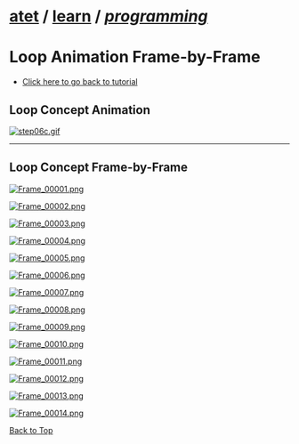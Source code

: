 # [atet](https://github.com/atet) / [learn](https://github.com/atet/learn/blob/master/README.md#atet--learn) / [**_programming_**](https://github.com/atet/learn/blob/master/programming/README.md#atet--learn--programming)

# Loop Animation Frame-by-Frame

* [Click here to go back to tutorial](https://github.com/atet/learn/blob/master/programming/README.md#loop-concept)

## Loop Concept Animation

[![step06c.gif](step06c.gif)](#nolink)

--------------------------------------------------------------------------------------------------

## Loop Concept Frame-by-Frame

[![Frame_00001.png](Frame_00001.png)](#nolink)

[![Frame_00002.png](Frame_00002.png)](#nolink)

[![Frame_00003.png](Frame_00003.png)](#nolink)

[![Frame_00004.png](Frame_00004.png)](#nolink)

[![Frame_00005.png](Frame_00005.png)](#nolink)

[![Frame_00006.png](Frame_00006.png)](#nolink)

[![Frame_00007.png](Frame_00007.png)](#nolink)

[![Frame_00008.png](Frame_00008.png)](#nolink)

[![Frame_00009.png](Frame_00009.png)](#nolink)

[![Frame_00010.png](Frame_00010.png)](#nolink)

[![Frame_00011.png](Frame_00011.png)](#nolink)

[![Frame_00012.png](Frame_00012.png)](#nolink)

[![Frame_00013.png](Frame_00013.png)](#nolink)

[![Frame_00014.png](Frame_00014.png)](#nolink)

[Back to Top](#loop-animation-frame-by-frame)
